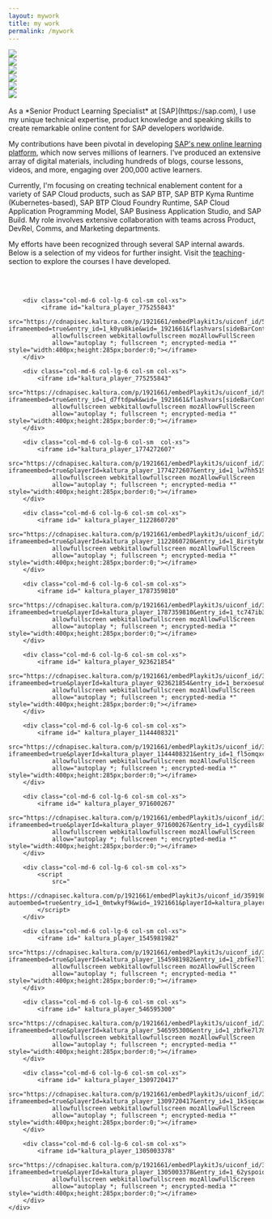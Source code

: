 ```yaml
---
layout: mywork
title: my work
permalink: /mywork
---
```


<div class="owl-carousel owl-theme">
    <div class="item">
        <img src="/assets/img/slider/1.jpeg">
    </div>
    <div class="item">
        <img src="/assets/img/slider/2.jpeg">
    </div>
    <div class="item">
        <img src="/assets/img/slider/3.jpeg">
    </div>
    <div class="item">
        <img src="/assets/img/slider/4.jpeg">
    </div>
    <div class="item">
        <img src="/assets/img/slider/5.jpeg">
    </div>
    <div class="item">
        <img src="/assets/img/slider/6.jpeg">
    </div>
</div>

<br>
As a *Senior Product Learning Specialist* at [SAP](https://sap.com), I use my unique technical expertise, product
knowledge and speaking skills to create remarkable online content for SAP developers worldwide.

My contributions have been pivotal in developing [SAP's new online learning platform](https://learning.sap.com), which
now serves millions of learners. I've produced an extensive array of digital materials, including hundreds of blogs,
course lessons, videos, and more, engaging over 200,000 active learners.

Currently, I'm focusing on creating technical enablement content for a variety of SAP Cloud products, such as SAP BTP,
SAP BTP Kyma Runtime (Kubernetes-based), SAP BTP Cloud Foundry Runtime, SAP Cloud Application Programming Model, SAP
Business Application Studio, and SAP Build. My role involves extensive collaboration with teams across Product, DevRel,
Comms, and Marketing departments.

My efforts have been recognized through several SAP internal awards. Below is a selection of my videos for further
insight. Visit the [teaching](/teaching)-section to explore the courses I have developed.

<br>
<br>

<div class="container text-center">
    <div class="row justify-content-center">

    
        <div class="col-md-6 col-lg-6 col-sm col-xs">
             <iframe id="kaltura_player_775255843"
                src="https://cdnapisec.kaltura.com/p/1921661/embedPlaykitJs/uiconf_id/54739572?iframeembed=true&entry_id=1_k0yu8kie&wid=_1921661&flashvars[sideBarContainer.plugin]=true&flashvars[sideBarContainer.position]=left&flashvars[sideBarContainer.clickToClose]=true&flashvars[chapters.plugin]=true&flashvars[chapters.layout]=vertical&flashvars[chapters.thumbnailRotator]=false&flashvars[streamSelector.plugin]=true&flashvars[EmbedPlayer.SpinnerTarget]=videoHolder&flashvars[dualScreen.plugin]=true&flashvars[hotspots.plugin]=true"
                allowfullscreen webkitallowfullscreen mozAllowFullScreen
                allow="autoplay *; fullscreen *; encrypted-media *" style="width:400px;height:285px;border:0;"></iframe>
        </div>

        <div class="col-md-6 col-lg-6 col-sm col-xs">
            <iframe id="kaltura_player_775255843"
                src="https://cdnapisec.kaltura.com/p/1921661/embedPlaykitJs/uiconf_id/54739572?iframeembed=true&entry_id=1_d7ftdpwk&wid=_1921661&flashvars[sideBarContainer.plugin]=true&flashvars[sideBarContainer.position]=left&flashvars[sideBarContainer.clickToClose]=true&flashvars[chapters.plugin]=true&flashvars[chapters.layout]=vertical&flashvars[chapters.thumbnailRotator]=false&flashvars[streamSelector.plugin]=true&flashvars[EmbedPlayer.SpinnerTarget]=videoHolder&flashvars[dualScreen.plugin]=true&flashvars[hotspots.plugin]=true"
                allowfullscreen webkitallowfullscreen mozAllowFullScreen
                allow="autoplay *; fullscreen *; encrypted-media *" style="width:400px;height:285px;border:0;"></iframe>
        </div>

        <div class="col-md-6 col-lg-6 col-sm  col-xs">
            <iframe id="kaltura_player_1774272607"
                src="https://cdnapisec.kaltura.com/p/1921661/embedPlaykitJs/uiconf_id/35919811/partner_id/1921661?iframeembed=true&playerId=kaltura_player_1774272607&entry_id=1_lw7hh519&wid=_1921661&flashvars[sideBarContainer.plugin]=true&flashvars[sideBarContainer.position]=left&flashvars[sideBarContainer.clickToClose]=true&flashvars[chapters.plugin]=true&flashvars[chapters.layout]=vertical&flashvars[chapters.thumbnailRotator]=false&flashvars[streamSelector.plugin]=true&flashvars[EmbedPlayer.SpinnerTarget]=videoHolder&flashvars[dualScreen.plugin]=true&flashvars[hotspots.plugin]=true"
                allowfullscreen webkitallowfullscreen mozAllowFullScreen
                allow="autoplay *; fullscreen *; encrypted-media *" style="width:400px;height:285px;border:0;"></iframe>
        </div>

        <div class="col-md-6 col-lg-6 col-sm col-xs">
            <iframe id=" kaltura_player_1122860720"
                src="https://cdnapisec.kaltura.com/p/1921661/embedPlaykitJs/uiconf_id/35919811/partner_id/1921661?iframeembed=true&playerId=kaltura_player_1122860720&entry_id=1_8irstybm&wid=_1921661&flashvars[sideBarContainer.plugin]=true&flashvars[sideBarContainer.position]=left&flashvars[sideBarContainer.clickToClose]=true&flashvars[chapters.plugin]=true&flashvars[chapters.layout]=vertical&flashvars[chapters.thumbnailRotator]=false&flashvars[streamSelector.plugin]=true&flashvars[EmbedPlayer.SpinnerTarget]=videoHolder&flashvars[dualScreen.plugin]=true&flashvars[hotspots.plugin]=true"
                allowfullscreen webkitallowfullscreen mozAllowFullScreen
                allow="autoplay *; fullscreen *; encrypted-media *" style="width:400px;height:285px;border:0;"></iframe>
        </div>

        <div class="col-md-6 col-lg-6 col-sm col-xs">
            <iframe id=" kaltura_player_1787359810"
                src="https://cdnapisec.kaltura.com/p/1921661/embedPlaykitJs/uiconf_id/35919811/partner_id/1921661?iframeembed=true&playerId=kaltura_player_1787359810&entry_id=1_tc747ib3&wid=_1921661&flashvars[sideBarContainer.plugin]=true&flashvars[sideBarContainer.position]=left&flashvars[sideBarContainer.clickToClose]=true&flashvars[chapters.plugin]=true&flashvars[chapters.layout]=vertical&flashvars[chapters.thumbnailRotator]=false&flashvars[streamSelector.plugin]=true&flashvars[EmbedPlayer.SpinnerTarget]=videoHolder&flashvars[dualScreen.plugin]=true&flashvars[hotspots.plugin]=true"
                allowfullscreen webkitallowfullscreen mozAllowFullScreen
                allow="autoplay *; fullscreen *; encrypted-media *" style="width:400px;height:285px;border:0;"></iframe>
        </div>

        <div class="col-md-6 col-lg-6 col-sm col-xs">
            <iframe id=" kaltura_player_923621854"
                src="https://cdnapisec.kaltura.com/p/1921661/embedPlaykitJs/uiconf_id/35919811/partner_id/1921661?iframeembed=true&playerId=kaltura_player_923621854&entry_id=1_berxoesu&wid=_1921661&flashvars[sideBarContainer.plugin]=true&flashvars[sideBarContainer.position]=left&flashvars[sideBarContainer.clickToClose]=true&flashvars[chapters.plugin]=true&flashvars[chapters.layout]=vertical&flashvars[chapters.thumbnailRotator]=false&flashvars[streamSelector.plugin]=true&flashvars[EmbedPlayer.SpinnerTarget]=videoHolder&flashvars[dualScreen.plugin]=true&flashvars[hotspots.plugin]=true"
                allowfullscreen webkitallowfullscreen mozAllowFullScreen
                allow="autoplay *; fullscreen *; encrypted-media *" style="width:400px;height:285px;border:0;"></iframe>
        </div>

        <div class="col-md-6 col-lg-6 col-sm col-xs">
            <iframe id=" kaltura_player_1144408321"
                src="https://cdnapisec.kaltura.com/p/1921661/embedPlaykitJs/uiconf_id/35919811/partner_id/1921661?iframeembed=true&playerId=kaltura_player_1144408321&entry_id=1_fl5omqxc&wid=_1921661&flashvars[sideBarContainer.plugin]=true&flashvars[sideBarContainer.position]=left&flashvars[sideBarContainer.clickToClose]=true&flashvars[chapters.plugin]=true&flashvars[chapters.layout]=vertical&flashvars[chapters.thumbnailRotator]=false&flashvars[streamSelector.plugin]=true&flashvars[EmbedPlayer.SpinnerTarget]=videoHolder&flashvars[dualScreen.plugin]=true&flashvars[hotspots.plugin]=true"
                allowfullscreen webkitallowfullscreen mozAllowFullScreen
                allow="autoplay *; fullscreen *; encrypted-media *" style="width:400px;height:285px;border:0;"></iframe>
        </div>

        <div class="col-md-6 col-lg-6 col-sm col-xs">
            <iframe id=" kaltura_player_971600267"
                src="https://cdnapisec.kaltura.com/p/1921661/embedPlaykitJs/uiconf_id/35919811/partner_id/1921661?iframeembed=true&playerId=kaltura_player_971600267&entry_id=1_cyydils8&wid=_1921661&flashvars[sideBarContainer.plugin]=true&flashvars[sideBarContainer.position]=left&flashvars[sideBarContainer.clickToClose]=true&flashvars[chapters.plugin]=true&flashvars[chapters.layout]=vertical&flashvars[chapters.thumbnailRotator]=false&flashvars[streamSelector.plugin]=true&flashvars[EmbedPlayer.SpinnerTarget]=videoHolder&flashvars[dualScreen.plugin]=true&flashvars[hotspots.plugin]=true"
                allowfullscreen webkitallowfullscreen mozAllowFullScreen
                allow="autoplay *; fullscreen *; encrypted-media *" style="width:400px;height:285px;border:0;"></iframe>
        </div>

        <div class="col-md-6 col-lg-6 col-sm col-xs">
            <script
                src="
            https://cdnapisec.kaltura.com/p/1921661/embedPlaykitJs/uiconf_id/35919811/partner_id/1921661?autoembed=true&entry_id=1_0mtwkyf9&wid=_1921661&playerId=kaltura_player_962082517&width=400&height=285&flashvars[sideBarContainer.plugin]=true&flashvars[sideBarContainer.position]=left&flashvars[sideBarContainer.clickToClose]=true&flashvars[chapters.plugin]=true&flashvars[chapters.layout]=vertical&flashvars[chapters.thumbnailRotator]=false&flashvars[streamSelector.plugin]=true&flashvars[EmbedPlayer.SpinnerTarget]=videoHolder&flashvars[dualScreen.plugin]=true&flashvars[hotspots.plugin]=true">
            </script>
        </div>

        <div class="col-md-6 col-lg-6 col-sm col-xs">
            <iframe id=" kaltura_player_1545981982"
                src="https://cdnapisec.kaltura.com/p/1921661/embedPlaykitJs/uiconf_id/35919811/partner_id/1921661?iframeembed=true&playerId=kaltura_player_1545981982&entry_id=1_zbfke7l7&wid=_1921661&flashvars[sideBarContainer.plugin]=true&flashvars[sideBarContainer.position]=left&flashvars[sideBarContainer.clickToClose]=true&flashvars[chapters.plugin]=true&flashvars[chapters.layout]=vertical&flashvars[chapters.thumbnailRotator]=false&flashvars[streamSelector.plugin]=true&flashvars[EmbedPlayer.SpinnerTarget]=videoHolder&flashvars[dualScreen.plugin]=true&flashvars[hotspots.plugin]=true"
                allowfullscreen webkitallowfullscreen mozAllowFullScreen
                allow="autoplay *; fullscreen *; encrypted-media *" style="width:400px;height:285px;border:0;"></iframe>
        </div>

        <div class="col-md-6 col-lg-6 col-sm col-xs">
            <iframe id=" kaltura_player_546595300"
                src="https://cdnapisec.kaltura.com/p/1921661/embedPlaykitJs/uiconf_id/35919811/partner_id/1921661?iframeembed=true&playerId=kaltura_player_546595300&entry_id=1_zbfke7l7&wid=_1921661&flashvars[sideBarContainer.plugin]=true&flashvars[sideBarContainer.position]=left&flashvars[sideBarContainer.clickToClose]=true&flashvars[chapters.plugin]=true&flashvars[chapters.layout]=vertical&flashvars[chapters.thumbnailRotator]=false&flashvars[streamSelector.plugin]=true&flashvars[EmbedPlayer.SpinnerTarget]=videoHolder&flashvars[dualScreen.plugin]=true&flashvars[hotspots.plugin]=true"
                allowfullscreen webkitallowfullscreen mozAllowFullScreen
                allow="autoplay *; fullscreen *; encrypted-media *" style="width:400px;height:285px;border:0;"></iframe>
        </div>

        <div class="col-md-6 col-lg-6 col-sm col-xs">
            <iframe id=" kaltura_player_1309720417"
                src="https://cdnapisec.kaltura.com/p/1921661/embedPlaykitJs/uiconf_id/35919811/partner_id/1921661?iframeembed=true&playerId=kaltura_player_1309720417&entry_id=1_1k5sqcae&wid=_1921661&flashvars[sideBarContainer.plugin]=true&flashvars[sideBarContainer.position]=left&flashvars[sideBarContainer.clickToClose]=true&flashvars[chapters.plugin]=true&flashvars[chapters.layout]=vertical&flashvars[chapters.thumbnailRotator]=false&flashvars[streamSelector.plugin]=true&flashvars[EmbedPlayer.SpinnerTarget]=videoHolder&flashvars[dualScreen.plugin]=true&flashvars[hotspots.plugin]=true"
                allowfullscreen webkitallowfullscreen mozAllowFullScreen
                allow="autoplay *; fullscreen *; encrypted-media *" style="width:400px;height:285px;border:0;"></iframe>
        </div>

        <div class="col-md-6 col-lg-6 col-sm col-xs">
            <iframe id="kaltura_player_1305003378"
                src="https://cdnapisec.kaltura.com/p/1921661/embedPlaykitJs/uiconf_id/35919811/partner_id/1921661?iframeembed=true&playerId=kaltura_player_1305003378&entry_id=1_62yspoiq&wid=_1921661&flashvars[sideBarContainer.plugin]=true&flashvars[sideBarContainer.position]=left&flashvars[sideBarContainer.clickToClose]=true&flashvars[chapters.plugin]=true&flashvars[chapters.layout]=vertical&flashvars[chapters.thumbnailRotator]=false&flashvars[streamSelector.plugin]=true&flashvars[EmbedPlayer.SpinnerTarget]=videoHolder&flashvars[dualScreen.plugin]=true&flashvars[hotspots.plugin]=true"
                allowfullscreen webkitallowfullscreen mozAllowFullScreen
                allow="autoplay *; fullscreen *; encrypted-media *" style="width:400px;height:285px;border:0;"></iframe>
        </div>
    </div>


</div>